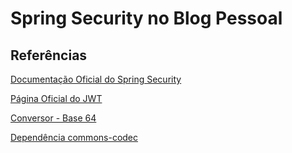 <h1>Spring Security no Blog Pessoal</h1>



<h2>Referências</h2>

<a href="https://spring.io/projects/spring-security" target="_blank">Documentação Oficial do Spring Security</a>

<a href="https://jwt.io/" target="_blank">Página Oficial do JWT</a>

<a href="https://www.base64url.com/" target="_blank">Conversor - Base 64</a>

<a href="https://commons.apache.org/proper/commons-codec/" target="_blank">Dependência commons-codec</a>

